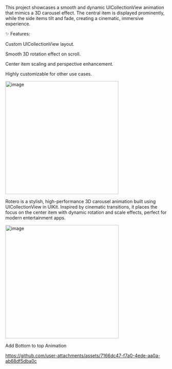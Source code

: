 This project showcases a smooth and dynamic UICollectionView animation that mimics a 3D carousel effect. The central item is displayed prominently, while the side items tilt and fade, creating a cinematic, immersive experience.

✨ Features:

Custom UICollectionView layout.

Smooth 3D rotation effect on scroll.
 
Center item scaling and perspective enhancement.

Highly customizable for other use cases.

<img width="352" alt="image" src="https://github.com/user-attachments/assets/e3d1651b-957f-4b9a-87b5-66ff3e854229" />





Rotero is a stylish, high-performance 3D carousel animation built using UICollectionView in UIKit. Inspired by cinematic transitions, it places the focus on the center item with dynamic rotation and scale effects, perfect for modern entertainment apps.



<img width="353" alt="image" src="https://github.com/user-attachments/assets/fe455c80-0e21-4e1e-9891-b3d9a56e6545" />


Add Bottom to top Animation


https://github.com/user-attachments/assets/7166dc47-f7a0-4ede-aa0a-ab68df5dba0c

